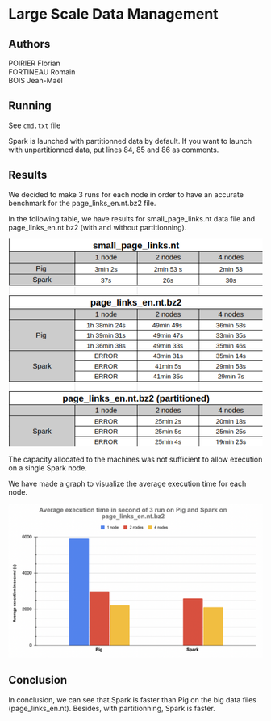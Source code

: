 # Large Scale Data Management

## Authors

POIRIER Florian\
FORTINEAU Romain\
BOIS Jean-Maël

## Running

See `cmd.txt` file

Spark is launched with partitionned data by default. If you want to launch with unpartitionned data, put lines 84, 85 and 86 as comments.

## Results

We decided to make 3 runs for each node in order to have an accurate benchmark for the page_links_en.nt.bz2 file.

In the following table, we have results for small_page_links.nt data file and page_links_en.nt.bz2 (with and without partitionning).

![](result/results.png)

The capacity allocated to the machines was not sufficient to allow execution on a single Spark node.

We have made a graph to visualize the average execution time for each node. 

![](result/graphResults.png)



## Conclusion

In conclusion, we can see that Spark is faster than Pig on the big data files (page_links_en.nt). Besides, with partitionning, Spark is faster.
